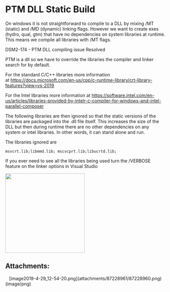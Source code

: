 # PTM DLL Static Build

On windows it is not straightforward to compile to a DLL by mixing /MT
(static) and /MD (dynamic) linking flags. However we want to create exes
(hydro, qual, gtm) that have no dependencies on system libraries at
runtime. This means we compile all libraries with /MT flags.

DSM2-174 - PTM DLL compiling issue Resolved

PTM is a dll so we have to override the libraries the compiler and
linker search for by default.

For the standard C/C++ libraries more information at <a
href="https://docs.microsoft.com/en-us/cpp/c-runtime-library/crt-library-features?view=vs-2019"
rel="nofollow">https://docs.microsoft.com/en-us/cpp/c-runtime-library/crt-library-features?view=vs-2019</a>

For the Intel libraries more information at <a
href="https://software.intel.com/en-us/articles/libraries-provided-by-intelr-c-compiler-for-windows-and-intel-parallel-composer"
rel="nofollow">https://software.intel.com/en-us/articles/libraries-provided-by-intelr-c-compiler-for-windows-and-intel-parallel-composer</a>

The following libraries are then ignored so that the static versions of
the libraries are packaged into the .dll file itself. This increases the
size of the DLL but then during runtime there are no other dependencies
on any system or intel libraries. In other words, it can stand alone and
run.

The libraries ignored are 

    msvcrt.lib;libmmd.lib; mscvcprt.lib;libucrtd.lib;

  

  

If you ever need to see all the libraries being used turn the /VERBOSE
feature on the linker options in Visual Studio

<img src="attachments/87228961/87228960.png"
data-image-src="attachments/87228961/87228960.png"
data-unresolved-comment-count="0" data-linked-resource-id="87228960"
data-linked-resource-version="1" data-linked-resource-type="attachment"
data-linked-resource-default-alias="image2019-4-29_12-54-20.png"
data-base-url="http://msb-confluence"
data-linked-resource-content-type="image/png"
data-linked-resource-container-id="87228961"
data-linked-resource-container-version="1" height="250" />

## Attachments:

<img src="images/icons/bullet_blue.gif" width="8" height="8" />
[image2019-4-29_12-54-20.png](attachments/87228961/87228960.png)
(image/png)  
